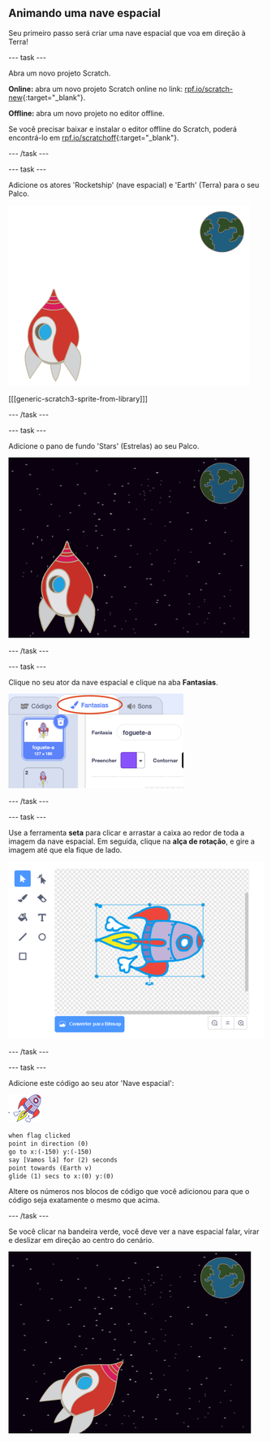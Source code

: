 ## Animando uma nave espacial

Seu primeiro passo será criar uma nave espacial que voa em direção à Terra!

--- task ---

Abra um novo projeto Scratch.

**Online:** abra um novo projeto Scratch online no link: [rpf.io/scratch-new](http://rpf.io/scratchon){:target="_blank"}.

**Offline:** abra um novo projeto no editor offline.

Se você precisar baixar e instalar o editor offline do Scratch, poderá encontrá-lo em [rpf.io/scratchoff](http://rpf.io/scratchoff){:target="_blank"}.

--- /task ---

--- task ---

Adicione os atores 'Rocketship' (nave espacial) e 'Earth' (Terra) para o seu Palco.

![Atores Nave espacial e Terra](images/space-sprites.png)

[[[generic-scratch3-sprite-from-library]]]

--- /task ---

--- task ---

Adicione o pano de fundo 'Stars' (Estrelas) ao seu Palco.

![Um cenário de espaço](images/space-backdrop.png)

--- /task ---

--- task ---

Clique no seu ator da nave espacial e clique na aba **Fantasias**.

![Fantasia do ator](images/space-costume.png)

--- /task ---

--- task ---

Use a ferramenta **seta** para clicar e arrastar a caixa ao redor de toda a imagem da nave espacial. Em seguida, clique na **alça de rotação**, e gire a imagem até que ela fique de lado.

![Girando uma fantasia](images/space-rotate.png)

--- /task ---

--- task ---

Adicione este código ao seu ator 'Nave espacial':

![Ator da nave espacial](images/sprite-spaceship.png)

```blocks3
when flag clicked
point in direction (0)
go to x:(-150) y:(-150)
say [Vamos lá] for (2) seconds
point towards (Earth v)
glide (1) secs to x:(0) y:(0)
```

Altere os números nos blocos de código que você adicionou para que o código seja exatamente o mesmo que acima.

--- /task ---

Se você clicar na bandeira verde, você deve ver a nave espacial falar, virar e deslizar em direção ao centro do cenário.

![Testando a animação da nave espacial](images/space-animate-stage.png)